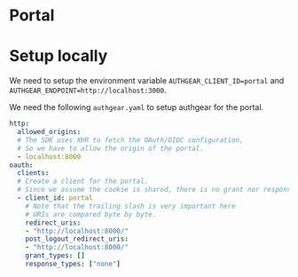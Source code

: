 # Portal

# Setup locally

We need to setup the environment variable `AUTHGEAR_CLIENT_ID=portal` and `AUTHGEAR_ENDPOINT=http://localhost:3000`.

We need the following `authgear.yaml` to setup authgear for the portal.

```yaml
http:
  allowed_origins:
  # The SDK uses XHR to fetch the OAuth/OIDC configuration,
  # So we have to allow the origin of the portal.
  - localhost:8000
oauth:
  clients:
  # Create a client for the portal.
  # Since we assume the cookie is shared, there is no grant nor response.
  - client_id: portal
    # Note that the trailing slash is very important here
    # URIs are compared byte by byte.
    redirect_uris:
    - "http://localhost:8000/"
    post_logout_redirect_uris:
    - "http://localhost:8000/"
    grant_types: []
    response_types: ["none"]
```

